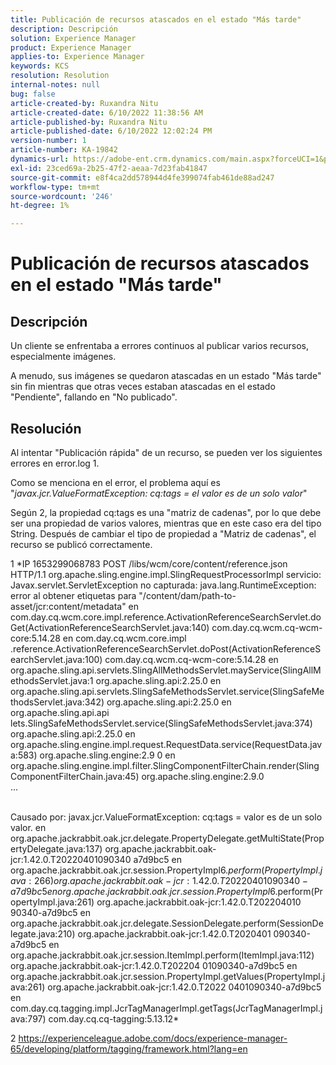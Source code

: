 ```yaml
---
title: Publicación de recursos atascados en el estado "Más tarde"
description: Descripción
solution: Experience Manager
product: Experience Manager
applies-to: Experience Manager
keywords: KCS
resolution: Resolution
internal-notes: null
bug: false
article-created-by: Ruxandra Nitu
article-created-date: 6/10/2022 11:38:56 AM
article-published-by: Ruxandra Nitu
article-published-date: 6/10/2022 12:02:24 PM
version-number: 1
article-number: KA-19842
dynamics-url: https://adobe-ent.crm.dynamics.com/main.aspx?forceUCI=1&pagetype=entityrecord&etn=knowledgearticle&id=077ca5e4-b1e8-ec11-bb3c-000d3a3b17fa
exl-id: 23ced69a-2b25-47f2-aeaa-7d23fab41847
source-git-commit: e8f4ca2dd578944d4fe399074fab461de88ad247
workflow-type: tm+mt
source-wordcount: '246'
ht-degree: 1%

---
```


# Publicación de recursos atascados en el estado &quot;Más tarde&quot;

## Descripción


Un cliente se enfrentaba a errores continuos al publicar varios recursos, especialmente imágenes.

A menudo, sus imágenes se quedaron atascadas en un estado &quot;Más tarde&quot; sin fin mientras que otras veces estaban atascadas en el estado &quot;Pendiente&quot;, fallando en &quot;No publicado&quot;.




## Resolución


Al intentar &quot;Publicación rápida&quot; de un recurso, se pueden ver los siguientes errores en error.log 1.

Como se menciona en el error, el problema aquí es &quot;*javax.jcr.ValueFormatException: cq:tags = el valor es de un solo valor*&quot;

Según 2, la propiedad cq:tags es una &quot;matriz de cadenas&quot;, por lo que debe ser una propiedad de varios valores, mientras que en este caso era del tipo String.
Después de cambiar el tipo de propiedad a &quot;Matriz de cadenas&quot;, el recurso se publicó correctamente.







1 *IP 1653299068783 POST /libs/wcm/core/content/reference.json HTTP/1.1 org.apache.sling.engine.impl.SlingRequestProcessorImpl servicio: Javax.servlet.ServletException no capturada: java.lang.RuntimeException: error al obtener etiquetas para &quot;/content/dam/path-to-asset/jcr:content/metadata&quot; en com.day.cq.wcm.core.impl.reference.ActivationReferenceSearchServlet.doGet(ActivationReferenceSearchServlet.java:140) com.day.cq.wcm.cq-wcm-core:5.14.28 en com.day.cq.wcm.core.impl .reference.ActivationReferenceSearchServlet.doPost(ActivationReferenceSearchServlet.java:100) com.day.cq.wcm.cq-wcm-core:5.14.28 en org.apache.sling.api.servlets.SlingAllMethodsServlet.mayService(SlingAllMethodsServlet.java:1 org.apache.sling.api:2.25.0 en org.apache.sling.api.servlets.SlingSafeMethodsServlet.service(SlingSafeMethodsServlet.java:342) org.apache.sling.api:2.25.0 en org.apache.sling.api.api lets.SlingSafeMethodsServlet.service(SlingSafeMethodsServlet.java:374) org.apache.sling.api:2.25.0 en org.apache.sling.engine.impl.request.RequestData.service(RequestData.java:583) org.apache.sling.engine:2.9 0 en org.apache.sling.engine.impl.filter.SlingComponentFilterChain.render(SlingComponentFilterChain.java:45) org.apache.sling.engine:2.9.0
<br>...

<br>Causado por: javax.jcr.ValueFormatException: cq:tags = valor es de un solo valor. en org.apache.jackrabbit.oak.jcr.delegate.PropertyDelegate.getMultiState(PropertyDelegate.java:137) org.apache.jackrabbit.oak-jcr:1.42.0.T20220401090340 a7d9bc5 en org.apache.jackrabbit.oak.jcr.session.PropertyImpl$6.perform(PropertyImpl.java:266) org.apache.jackrabbit.oak-jcr:1.42.0.T202204010903 40-a7d9bc5 en org.apache.jackrabbit.oak.jcr.session.PropertyImpl$6.perform(PropertyImpl.java:261) org.apache.jackrabbit.oak-jcr:1.42.0.T202204010 90340-a7d9bc5 en org.apache.jackrabbit.oak.jcr.delegate.SessionDelegate.perform(SessionDelegate.java:210) org.apache.jackrabbit.oak-jcr:1.42.0.T2020401 090340-a7d9bc5 en org.apache.jackrabbit.oak.jcr.session.ItemImpl.perform(ItemImpl.java:112) org.apache.jackrabbit.oak-jcr:1.42.0.T202204 01090340-a7d9bc5 en org.apache.jackrabbit.oak.jcr.session.PropertyImpl.getValues(PropertyImpl.java:261) org.apache.jackrabbit.oak-jcr:1.42.0.T2022 0401090340-a7d9bc5 en com.day.cq.tagging.impl.JcrTagManagerImpl.getTags(JcrTagManagerImpl.java:797) com.day.cq.cq-tagging:5.13.12*

2 https://experienceleague.adobe.com/docs/experience-manager-65/developing/platform/tagging/framework.html?lang=en
